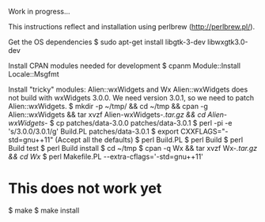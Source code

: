 Work in progress...

This instructions reflect and installation using perlbrew (http://perlbrew.pl/).

Get the OS dependencies
$ sudo apt-get install libgtk-3-dev libwxgtk3.0-dev

Install CPAN modules needed for development
$ cpanm Module::Install Locale::Msgfmt

Install "tricky" modules: Alien::wxWidgets and Wx
Alien::wxWidgets does not build with wxWidgets 3.0.0. We need version 3.0.1, so we need to patch Alien::wxWidgets.
$ mkdir -p ~/tmp/ && cd ~/tmp && cpan -g Alien::wxWidgets && tar xvzf Alien-wxWidgets-*.tar.gz && cd Alien-wxWidgets-*
$ cp patches/data-3.0.0 patches/data-3.0.1
$ perl -pi -e 's/3\.0\.0/3.0.1/g' Build.PL patches/data-3.0.1
$ export CXXFLAGS="-std=gnu++11"
(Accept all the defaults)
$ perl Build.PL
$ perl Build
$ perl Build test
$ perl Build install
$ cd ~/tmp
$ cpan -q Wx && tar xvzf Wx-*.tar.gz && cd Wx*
$ perl Makefile.PL --extra-cflags='-std=gnu++11'
# This does not work yet
$ make
$ make install


